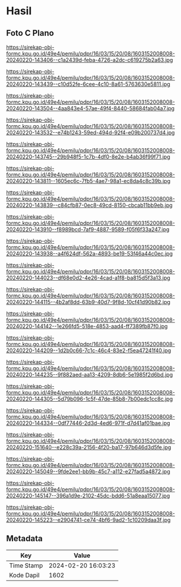 # Hasil

## Foto C Plano

https://sirekap-obj-formc.kpu.go.id/49e4/pemilu/pdpr/16/03/15/20/08/1603152008008-20240220-143406--c1a2439d-feba-4726-a2dc-c619275b2a63.jpg

https://sirekap-obj-formc.kpu.go.id/49e4/pemilu/pdpr/16/03/15/20/08/1603152008008-20240220-143439--c10d52fe-6cee-4c10-8a61-5763630e5811.jpg

https://sirekap-obj-formc.kpu.go.id/49e4/pemilu/pdpr/16/03/15/20/08/1603152008008-20240220-143504--4aa843e4-57ae-49f4-8440-58684fab04a7.jpg

https://sirekap-obj-formc.kpu.go.id/49e4/pemilu/pdpr/16/03/15/20/08/1603152008008-20240220-143532--e74b1243-59ed-494d-92f4-e09b200737d4.jpg

https://sirekap-obj-formc.kpu.go.id/49e4/pemilu/pdpr/16/03/15/20/08/1603152008008-20240220-143745--29b948f5-1c7b-4df0-8e2e-b4ab36f99f71.jpg

https://sirekap-obj-formc.kpu.go.id/49e4/pemilu/pdpr/16/03/15/20/08/1603152008008-20240220-143811--1605ec6c-7fb5-4ae7-98a1-ec8da4c8c39b.jpg

https://sirekap-obj-formc.kpu.go.id/49e4/pemilu/pdpr/16/03/15/20/08/1603152008008-20240220-143839--c84cfb87-0ec8-49cd-8150-cbcab11bb9eb.jpg

https://sirekap-obj-formc.kpu.go.id/49e4/pemilu/pdpr/16/03/15/20/08/1603152008008-20240220-143910--f8989bcd-7af9-4887-9589-f05f6f33a247.jpg

https://sirekap-obj-formc.kpu.go.id/49e4/pemilu/pdpr/16/03/15/20/08/1603152008008-20240220-143938--a4f624df-562a-4893-be19-53f46a44c0ec.jpg

https://sirekap-obj-formc.kpu.go.id/49e4/pemilu/pdpr/16/03/15/20/08/1603152008008-20240220-144023--df68e0d2-4e26-4cad-a1f8-ba815d5f3a13.jpg

https://sirekap-obj-formc.kpu.go.id/49e4/pemilu/pdpr/16/03/15/20/08/1603152008008-20240220-144115--4b2af8dd-63b9-40d7-9f8d-10cf41d90b82.jpg

https://sirekap-obj-formc.kpu.go.id/49e4/pemilu/pdpr/16/03/15/20/08/1603152008008-20240220-144142--1e266fd5-518e-4853-aad4-ff7389fb87f0.jpg

https://sirekap-obj-formc.kpu.go.id/49e4/pemilu/pdpr/16/03/15/20/08/1603152008008-20240220-144209--1d2b0c66-7c1c-46c4-83e2-f5ea47241f40.jpg

https://sirekap-obj-formc.kpu.go.id/49e4/pemilu/pdpr/16/03/15/20/08/1603152008008-20240220-144235--9f882aed-aa13-4209-8db6-5e1985f2d6bd.jpg

https://sirekap-obj-formc.kpu.go.id/49e4/pemilu/pdpr/16/03/15/20/08/1603152008008-20240220-144305--5d79b096-1c5f-47de-85b8-7b00edc1cc8c.jpg

https://sirekap-obj-formc.kpu.go.id/49e4/pemilu/pdpr/16/03/15/20/08/1603152008008-20240220-144334--0df77446-2d3d-4ed6-971f-d7d41af01bae.jpg

https://sirekap-obj-formc.kpu.go.id/49e4/pemilu/pdpr/16/03/15/20/08/1603152008008-20240220-151640--e228c39a-2156-4f20-ba17-97b646d3d5fe.jpg

https://sirekap-obj-formc.kpu.go.id/49e4/pemilu/pdpr/16/03/15/20/08/1603152008008-20240220-145049--9fde2ee1-bb9b-45c7-a112-e27fad5a4872.jpg

https://sirekap-obj-formc.kpu.go.id/49e4/pemilu/pdpr/16/03/15/20/08/1603152008008-20240220-145147--396a1d9e-2102-45dc-bdd6-51a8eaa15077.jpg

https://sirekap-obj-formc.kpu.go.id/49e4/pemilu/pdpr/16/03/15/20/08/1603152008008-20240220-145223--e2904741-ce74-4bf6-9ad2-1c10209daa3f.jpg


## Metadata

| Key        | Value               |
| ---------- | ------------------- |
| Time Stamp | 2024-02-20 16:03:23 |
| Kode Dapil | 1602                |



